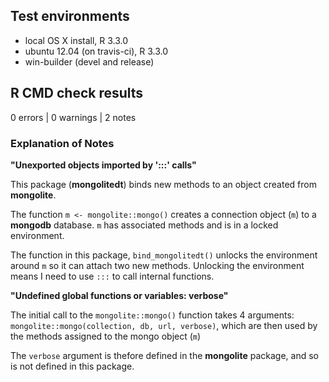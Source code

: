 ## Test environments

* local OS X install, R 3.3.0
* ubuntu 12.04 (on travis-ci), R 3.3.0
* win-builder (devel and release)

## R CMD check results

0 errors | 0 warnings | 2 notes

### Explanation of Notes

**"Unexported objects imported by ':::' calls"**

This package (**mongolitedt**) binds new methods to an object created from **mongolite**.

The function `m <- mongolite::mongo()` creates a connection object (`m`) to a **mongodb** database.
`m` has associated methods and is in a locked environment.

The function in this package, `bind_mongolitedt()` unlocks the environment around `m` so it can attach two new methods. Unlocking the environment means I need to use `:::` to call internal functions.

**"Undefined global functions or variables: verbose"**

The initial call to the `mongolite::mongo()` function takes 4 arguments: `mongolite::mongo(collection, db, url, verbose)`, which are then used by the methods assigned to the mongo object (`m`)

The `verbose` argument is thefore defined in the **mongolite** package, and so is not defined in this package.


